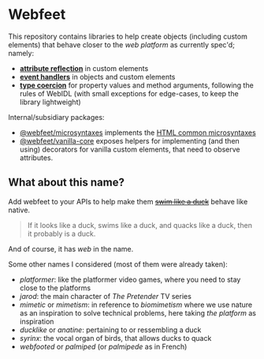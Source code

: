 # Webfeet

This repository contains libraries to help create objects (including custom elements) that behave closer to the _web platform_ as currently spec'd; namely:

- [**attribute reflection**](packages/reflect/README.md) in custom elements
- [**event handlers**](packages/event-handler/README.md) in objects and custom elements
- [**type coercion**](packages/webidl/README.md) for property values and method arguments, following the rules of WebIDL (with small exceptions for edge-cases, to keep the library lightweight)

Internal/subsidiary packages:

- [@webfeet/microsyntaxes](packages/microsyntaxes/README.md) implements the [HTML common microsyntaxes](https://html.spec.whatwg.org/multipage/common-microsyntaxes.html)
- [@webfeet/vanilla-core](packages/vanilla-core/README.md) exposes helpers for implementing (and then using) decorators for vanilla custom elements, that need to observe attributes.

## What about this name?

Add webfeet to your APIs to help make them [~~swim like a duck~~](https://en.wikipedia.org/wiki/Duck_test) behave like native.

> If it looks like a duck, swims like a duck, and quacks like a duck, then it probably is a duck.

And of course, it has _web_ in the name.

Some other names I considered (most of them were already taken):

- _platformer_: like the platformer video games, where you need to stay close to the platforms
- _jarod_: the main character of _The Pretender_ TV series
- _mimetic_ or _mimetism_: in reference to _biomimetism_ where we use nature as an inspiration to solve technical problems, here taking _the platform_ as inspiration
- _ducklike_ or _anatine_: pertaining to or ressembling a duck
- _syrinx_: the vocal organ of birds, that allows ducks to quack
- _webfooted_ or _palmiped_ (or _palmipede_ as in French)
